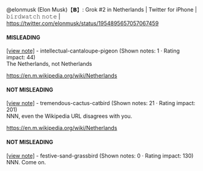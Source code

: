 @elonmusk (Elon Musk)【𝗕】: Grok #2 in Netherlands | Twitter for iPhone | 𝚋𝚒𝚛𝚍𝚠𝚊𝚝𝚌𝚑 𝚗𝚘𝚝𝚎 | https://twitter.com/elonmusk/status/1954895657057067459

#### MISLEADING

[[view note]](https://x.com/i/birdwatch/n/1954947967825113280) - intellectual-cantaloupe-pigeon (Shown notes: 1 · Rating impact: 44)\
The Netherlands, not Netherlands



https://en.m.wikipedia.org/wiki/Netherlands

#### NOT MISLEADING

[[view note]](https://x.com/i/birdwatch/n/1954961759154081937) - tremendous-cactus-catbird (Shown notes: 21 · Rating impact: 201)\
NNN, even the Wikipedia URL disagrees with you. 

https://en.m.wikipedia.org/wiki/Netherlands

#### NOT MISLEADING

[[view note]](https://x.com/i/birdwatch/n/1954957684312007040) - festive-sand-grassbird (Shown notes: 0 · Rating impact: 130)\
NNN. Come on. 
